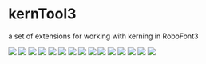 # kernTool3
 a set of extensions for working with kerning in RoboFont3
 
![](img/kerntool1.png)
![](img/kerntool2.png)
![](img/kerntool3.png)
![](img/kerntool4.png)
![](img/kerntool5.png)
![](img/kerntool6.png)
![](img/kerntool7.png)
![](img/kerntool8.png)
![](img/kerntool9.png)
![](img/kerntool10.png)
![](img/kerntool11.png)
![](img/kerntool12.png)
![](img/kerntool13.png)
![](img/kerntool14.png)
![](img/kerntool15.png)



